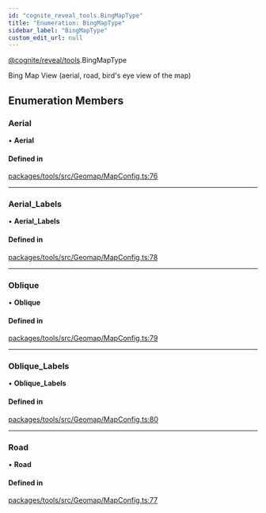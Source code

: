 ```yaml
---
id: "cognite_reveal_tools.BingMapType"
title: "Enumeration: BingMapType"
sidebar_label: "BingMapType"
custom_edit_url: null
---
```


[@cognite/reveal/tools](../modules/cognite_reveal_tools.md).BingMapType

Bing Map View (aerial, road, bird's eye view of the map)

## Enumeration Members

### Aerial

• **Aerial**

#### Defined in

[packages/tools/src/Geomap/MapConfig.ts:76](https://github.com/cognitedata/reveal/blob/71be00fcc/viewer/packages/tools/src/Geomap/MapConfig.ts#L76)

___

### Aerial\_Labels

• **Aerial\_Labels**

#### Defined in

[packages/tools/src/Geomap/MapConfig.ts:78](https://github.com/cognitedata/reveal/blob/71be00fcc/viewer/packages/tools/src/Geomap/MapConfig.ts#L78)

___

### Oblique

• **Oblique**

#### Defined in

[packages/tools/src/Geomap/MapConfig.ts:79](https://github.com/cognitedata/reveal/blob/71be00fcc/viewer/packages/tools/src/Geomap/MapConfig.ts#L79)

___

### Oblique\_Labels

• **Oblique\_Labels**

#### Defined in

[packages/tools/src/Geomap/MapConfig.ts:80](https://github.com/cognitedata/reveal/blob/71be00fcc/viewer/packages/tools/src/Geomap/MapConfig.ts#L80)

___

### Road

• **Road**

#### Defined in

[packages/tools/src/Geomap/MapConfig.ts:77](https://github.com/cognitedata/reveal/blob/71be00fcc/viewer/packages/tools/src/Geomap/MapConfig.ts#L77)
